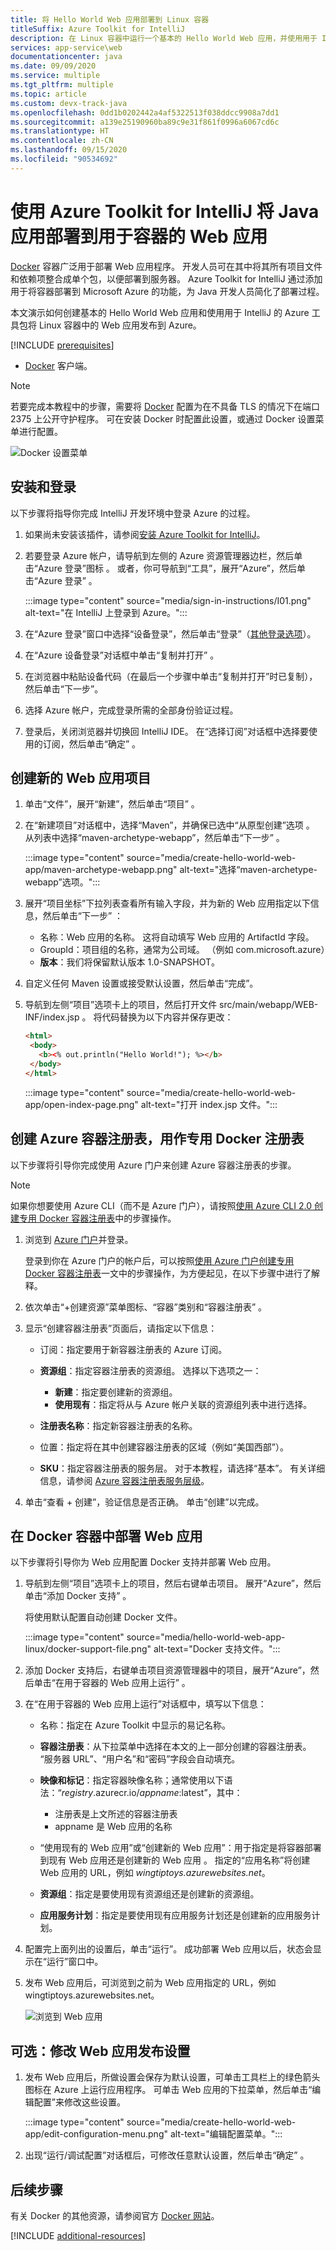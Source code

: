 ```yaml
---
title: 将 Hello World Web 应用部署到 Linux 容器
titleSuffix: Azure Toolkit for IntelliJ
description: 在 Linux 容器中运行一个基本的 Hello World Web 应用，并使用用于 IntelliJ 的 Azure 工具包将它部署到云中。
services: app-service\web
documentationcenter: java
ms.date: 09/09/2020
ms.service: multiple
ms.tgt_pltfrm: multiple
ms.topic: article
ms.custom: devx-track-java
ms.openlocfilehash: 0dd1b0202442a4af5322513f038ddcc9908a7dd1
ms.sourcegitcommit: a139e25190960ba89c9e31f861f0996a6067cd6c
ms.translationtype: HT
ms.contentlocale: zh-CN
ms.lasthandoff: 09/15/2020
ms.locfileid: "90534692"
---
```

# <a name="deploy-java-app-to-azure-web-apps-for-containers-using-azure-toolkit-for-intellij"></a>使用 Azure Toolkit for IntelliJ 将 Java 应用部署到用于容器的 Web 应用

[Docker] 容器广泛用于部署 Web 应用程序。 开发人员可在其中将其所有项目文件和依赖项整合成单个包，以便部署到服务器。 Azure Toolkit for IntelliJ 通过添加用于将容器部署到 Microsoft Azure 的功能，为 Java 开发人员简化了部署过程。

本文演示如何创建基本的 Hello World Web 应用和使用用于 IntelliJ 的 Azure 工具包将 Linux 容器中的 Web 应用发布到 Azure。

[!INCLUDE [prerequisites](includes/prerequisites.md)]
* [Docker] 客户端。

> [!NOTE]
>
> 若要完成本教程中的步骤，需要将 [Docker] 配置为在不具备 TLS 的情况下在端口 2375 上公开守护程序。 可在安装 Docker 时配置此设置，或通过 Docker 设置菜单进行配置。
>
> ![Docker 设置菜单][docker-settings-menu]
>

## <a name="installation-and-sign-in"></a>安装和登录

以下步骤将指导你完成 IntelliJ 开发环境中登录 Azure 的过程。

1. 如果尚未安装该插件，请参阅[安装 Azure Toolkit for IntelliJ](installation.md)。

1. 若要登录 Azure 帐户，请导航到左侧的 Azure 资源管理器边栏，然后单击“Azure 登录”图标 。 或者，你可导航到“工具”，展开“Azure”，然后单击“Azure 登录”  。

   :::image type="content" source="media/sign-in-instructions/I01.png" alt-text="在 IntelliJ 上登录到 Azure。"::: 

1. 在“Azure 登录”窗口中选择“设备登录”，然后单击“登录”（[其他登录选项](sign-in-instructions.md)）。  

1. 在“Azure 设备登录”对话框中单击“复制并打开” 。

1. 在浏览器中粘贴设备代码（在最后一个步骤中单击“复制并打开”时已复制），然后单击“下一步”。 

1. 选择 Azure 帐户，完成登录所需的全部身份验证过程。

1. 登录后，关闭浏览器并切换回 IntelliJ IDE。 在“选择订阅”对话框中选择要使用的订阅，然后单击“确定” 。

## <a name="creating-a-new-web-app-project"></a>创建新的 Web 应用项目

1. 单击“文件”，展开“新建”，然后单击“项目”  。

1. 在“新建项目”对话框中，选择“Maven”，并确保已选中“从原型创建”选项  。 从列表中选择“maven-archetype-webapp”，然后单击“下一步” 。

   :::image type="content" source="media/create-hello-world-web-app/maven-archetype-webapp.png" alt-text="选择“maven-archetype-webapp”选项。"::: 

1. 展开“项目坐标”下拉列表查看所有输入字段，并为新的 Web 应用指定以下信息，然后单击“下一步” ：

   * 名称：Web 应用的名称。 这将自动填写 Web 应用的 ArtifactId 字段。
   * GroupId：项目组的名称，通常为公司域。 （例如 com.microsoft.azure）
   * **版本**：我们将保留默认版本 1.0-SNAPSHOT。

1. 自定义任何 Maven 设置或接受默认设置，然后单击“完成”。

1. 导航到左侧“项目”选项卡上的项目，然后打开文件 src/main/webapp/WEB-INF/index.jsp 。 将代码替换为以下内容并保存更改：

   ```html
   <html>
    <body>
      <b><% out.println("Hello World!"); %></b>
    </body>
   </html>
   ```
   :::image type="content" source="media/create-hello-world-web-app/open-index-page.png" alt-text="打开 index.jsp 文件。":::

## <a name="create-an-azure-container-registry-to-use-as-a-private-docker-registry"></a>创建 Azure 容器注册表，用作专用 Docker 注册表

以下步骤将引导你完成使用 Azure 门户来创建 Azure 容器注册表的步骤。

> [!NOTE]
>
> 如果你想要使用 Azure CLI（而不是 Azure 门户），请按照[使用 Azure CLI 2.0 创建专用 Docker 容器注册表][Create Docker Registry using Azure CLI]中的步骤操作。
>

1. 浏览到 [Azure 门户]并登录。

   登录到你在 Azure 门户的帐户后，可以按照[使用 Azure 门户创建专用 Docker 容器注册表]一文中的步骤操作，为方便起见，在以下步骤中进行了解释。

1. 依次单击“+创建资源”菜单图标、“容器”类别和“容器注册表”  。

1. 显示“创建容器注册表”页面后，请指定以下信息：

   * 订阅：指定要用于新容器注册表的 Azure 订阅。

   * **资源组**：指定容器注册表的资源组。 选择以下选项之一：
      * **新建**：指定要创建新的资源组。
      * **使用现有**：指定将从与 Azure 帐户关联的资源组列表中进行选择。

   * **注册表名称**：指定新容器注册表的名称。

   * 位置：指定将在其中创建容器注册表的区域（例如“美国西部”）。

   * **SKU**：指定容器注册表的服务层。 对于本教程，请选择“基本”。 有关详细信息，请参阅 [Azure 容器注册表服务层级](/azure/container-registry/container-registry-skus)。

1. 单击“查看 + 创建”，验证信息是否正确。 单击“创建”以完成。

## <a name="deploy-your-web-app-in-a-docker-container"></a>在 Docker 容器中部署 Web 应用

以下步骤将引导你为 Web 应用配置 Docker 支持并部署 Web 应用。

1. 导航到左侧“项目”选项卡上的项目，然后右键单击项目。 展开“Azure”，然后单击“添加 Docker 支持” 。

   将使用默认配置自动创建 Docker 文件。

   :::image type="content" source="media/hello-world-web-app-linux/docker-support-file.png" alt-text="Docker 支持文件。":::

1. 添加 Docker 支持后，右键单击项目资源管理器中的项目，展开“Azure”，然后单击“在用于容器的 Web 应用上运行” 。

1. 在“在用于容器的 Web 应用上运行”对话框中，填写以下信息：

   * 名称：指定在 Azure Toolkit 中显示的易记名称。 

   * **容器注册表**：从下拉菜单中选择在本文的上一部分创建的容器注册表。 “服务器 URL”、“用户名”和“密码”字段会自动填充。

   * **映像和标记**：指定容器映像名称；通常使用以下语法：“*registry*.azurecr.io/*appname*:latest”，其中： 
      * 注册表是上文所述的容器注册表 
      * appname 是 Web 应用的名称 

   * “使用现有的 Web 应用”或“创建新的 Web 应用”：用于指定是将容器部署到现有 Web 应用还是创建新的 Web 应用 。 指定的“应用名称”将创建 Web 应用的 URL，例如 *wingtiptoys.azurewebsites.net*。

   * **资源组**：指定是要使用现有资源组还是创建新的资源组。 

   * **应用服务计划**：指定是要使用现有应用服务计划还是创建新的应用服务计划。 

1. 配置完上面列出的设置后，单击“运行”。 成功部署 Web 应用以后，状态会显示在“运行”窗口中。

1. 发布 Web 应用后，可浏览到之前为 Web 应用指定的 URL，例如 wingtiptoys.azurewebsites.net。

   ![浏览到 Web 应用][browsing-to-web-app]

## <a name="optional-modify-your-web-app-publish-settings"></a>可选：修改 Web 应用发布设置

1. 发布 Web 应用后，所做设置会保存为默认设置，可单击工具栏上的绿色箭头图标在 Azure 上运行应用程序。 可单击 Web 应用的下拉菜单，然后单击“编辑配置”来修改这些设置。

    :::image type="content" source="media/create-hello-world-web-app/edit-configuration-menu.png" alt-text="编辑配置菜单。":::

1. 出现“运行/调试配置”对话框后，可修改任意默认设置，然后单击“确定” 。

## <a name="next-steps"></a>后续步骤

有关 Docker 的其他资源，请参阅官方 [Docker 网站][Docker]。

[!INCLUDE [additional-resources](includes/additional-resources.md)]

<!-- URL List -->

[Azure 门户]: https://portal.azure.com/
[使用 Azure 门户创建专用 Docker 容器注册表]: /azure/container-registry/container-registry-get-started-portal
[Azure for Java Developers]: /azure/developer/java
[Java Tools for Visual Studio Team Services]: https://java.visualstudio.com/
[Create Docker Registry using Azure CLI]: /azure/container-registry/container-registry-get-started-azure-cli

[Docker]: https://www.docker.com/
[Configuring artifacts]: https://www.jetbrains.com/help/idea/2016.1/configuring-artifacts.html

<!-- IMG List -->

[browsing-to-web-app]:  media/hello-world-web-app-linux/browsing-to-web-app.png
[docker-settings-menu]: media/hello-world-web-app-linux/docker-settings-menu.png